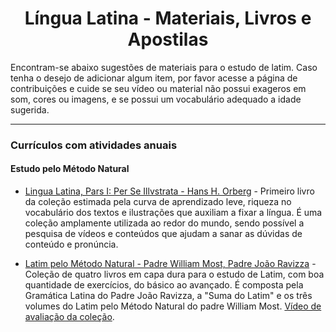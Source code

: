 <h1 align="center">Língua Latina - Materiais, Livros e Apostilas</h1>

Encontram-se abaixo sugestões de materiais para o estudo de latim. Caso tenha o desejo de adicionar algum item, por favor acesse a página de contribuições e cuide se seu vídeo ou material não possui exageros em som, cores ou imagens, e se possui um vocabulário adequado a idade sugerida.

---

### Currículos com atividades anuais

#### Estudo pelo Método Natural

- [Lingua Latina, Pars I: Per Se Illvstrata - Hans H. Orberg](https://www.amazon.com.br/Lingua-Latina-Pars-Se-Illvstrata/dp/1585104205/) - Primeiro livro da coleção estimada pela curva de aprendizado leve, riqueza no vocabulário dos textos e ilustrações que auxiliam a fixar a língua. É uma coleção amplamente utilizada ao redor do mundo, sendo possível a pesquisa de vídeos e conteúdos que ajudam a sanar as dúvidas de conteúdo e pronúncia.

- [Latim pelo Método Natural - Padre William Most, Padre João Ravizza](https://www.amazon.com.br/Combo-Estude-latim-em-casa/dp/6589415293/) - Coleção de quatro livros em capa dura para o estudo de Latim, com boa quantidade de exercícios, do básico ao avançado. É composta pela Gramática Latina do Padre João Ravizza, a "Suma do Latim" e os três volumes do Latim pelo Método Natural do padre William Most. [Vídeo de avaliação da coleção](https://www.youtube.com/watch?v=O9QHxCRoTMo).
